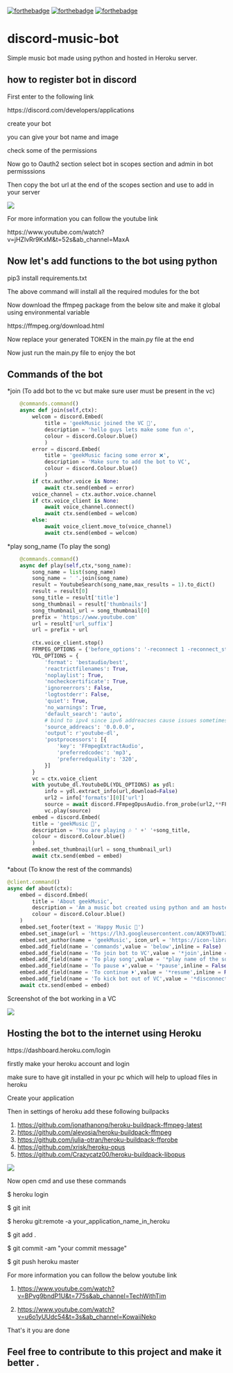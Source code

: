 [![forthebadge](https://forthebadge.com/images/badges/built-with-love.svg)](https://forthebadge.com)
[![forthebadge](https://forthebadge.com/images/badges/made-with-python.svg)](https://forthebadge.com)
[![forthebadge](https://forthebadge.com/images/badges/makes-people-smile.svg)](https://forthebadge.com)

# discord-music-bot
Simple music bot made using python and hosted in Heroku server.

<h2>how to register bot in discord</h2>
<p>First enter to the following link</p>
https://discord.com/developers/applications

<p>create your bot</p>
<p>you can give your bot name and image</p>
<p>check some of the permissions</p>
<p>Now go to Oauth2 section select bot in scopes section and admin in bot permisssions</p>
<p>Then copy the bot url at the end of the scopes section and use to add in your server</p>

![](bot_add.jpg)

<p>For more information you can follow the youtube link</p>
https://www.youtube.com/watch?v=jHZlvRr9KxM&t=52s&ab_channel=MaxA

<h2>Now let's add functions to the bot using python</h2>

<p>pip3 install requirements.txt</p>
<p>The above command will install all the required modules for the bot</p>
<p>Now download the ffmpeg package from the below site and make it global using environmental variable</p>
https://ffmpeg.org/download.html

<p>Now replace your generated TOKEN in the main.py file at the end </p>
<p>Now just run the main.py file to enjoy the bot</p>

<h2>Commands of the bot</h2>
<p> *join  (To add bot to the vc  but make sure user must be present in the vc) </p>

```python
	@commands.command()
	async def join(self,ctx):
		welcom = discord.Embed(
			title = 'geekMusic joined the VC 🎉',
			description = 'hello guys lets make some fun 🔥',
			colour = discord.Colour.blue()
			)
		error = discord.Embed(
			title = 'geekMusic facing some error ❌',
			description = 'Make sure to add the bot to VC',
			colour = discord.Colour.blue()
			)
		if ctx.author.voice is None:
			await ctx.send(embed = error)
		voice_channel = ctx.author.voice.channel
		if ctx.voice_client is None:
			await voice_channel.connect()
			await ctx.send(embed = welcom)
		else:
			await voice_client.move_to(voice_channel)
			await ctx.send(embed = welcom)
```

<p> *play song_name (To play the song)</p>

```python
	@commands.command()
	async def play(self,ctx,*song_name):
		song_name = list(song_name)
		song_name = ' '.join(song_name)
		result = YoutubeSearch(song_name,max_results = 1).to_dict()
		result = result[0]
		song_title = result['title']
		song_thumbnail = result['thumbnails']
		song_thumbnail_url = song_thumbnail[0]
		prefix = 'https://www.youtube.com'
		url = result['url_suffix']
		url = prefix + url
		
		ctx.voice_client.stop()
		FFMPEG_OPTIONS = {'before_options': '-reconnect 1 -reconnect_streamed 1 -reconnect_delay_max 5', 'options': '-vn'}
		YDL_OPTIONS = {
		    'format': 'bestaudio/best',
		    'reactrictfilenames': True,
		    'noplaylist': True,
		    'nocheckcertificate': True,
		    'ignoreerrors': False,
		    'logtostderr': False,
		    'quiet': True,
		    'no_warnings': True,
		    'default_search': 'auto',
		    # bind to ipv4 since ipv6 addreacses cause issues sometimes
		    'source_addreacs': '0.0.0.0',
		    'output': r'youtube-dl',
		    'postprocessors': [{
		        'key': 'FFmpegExtractAudio',
		        'preferredcodec': 'mp3',
		        'preferredquality': '320',
		    }]
		}
		vc = ctx.voice_client
		with youtube_dl.YoutubeDL(YDL_OPTIONS) as ydl:
			info = ydl.extract_info(url,download=False)
			url2 = info['formats'][0]['url']
			source = await discord.FFmpegOpusAudio.from_probe(url2,**FFMPEG_OPTIONS)
			vc.play(source)
		embed = discord.Embed(
		title = 'geekMusic 🎵',
		description = 'You are playing 🎶 ' +' '+song_title,
		colour = discord.Colour.blue()
		)
		embed.set_thumbnail(url = song_thumbnail_url)
		await ctx.send(embed = embed)
```

<p>*about (To know the rest of the commands)</p>

```python
@client.command()
async def about(ctx):
	embed = discord.Embed(
		title = 'About geekMusic',
		description = 'Am a music bot created using python and am hosted in Heroku Server',
		colour = discord.Colour.blue()
	)
	embed.set_footer(text = 'Happy Music 🎵')
	embed.set_image(url = 'https://lh3.googleusercontent.com/AQK9TbvW13eNrlGNmAWD3g_osRSLofDn42VIFLYxkh6go_rHScOAB6ZDLEpn1EEconN-aw=s85')
	embed.set_author(name = 'geekMusic', icon_url = 'https://icon-library.com/images/music-bot-icon/music-bot-icon-14.jpg')
	embed.add_field(name = 'commands',value = 'below',inline = False)
	embed.add_field(name = 'To join bot to VC',value = '*join',inline = False)
	embed.add_field(name = 'To play song',value = '*play name of the song',inline = False)
	embed.add_field(name = 'To pause ⏸︎',value = '*pause',inline = False)
	embed.add_field(name = 'To continue ⏵︎',value = '*resume',inline = False)
	embed.add_field(name = 'To kick bot out of VC',value = '*disconnect',inline = False)
	await ctx.send(embed = embed)
```


<p>Screenshot of the bot working in a VC</p>

![](bot.png)


<h2>Hosting the bot to the internet using Heroku</h2>
https://dashboard.heroku.com/login
<p>firstly make your heroku account and login</p>
<p>make sure to have git installed in your pc which will help to upload files in heroku</p>
<p>Create your application</p>
<p>Then in settings of heroku add these following builpacks</p>

1) https://github.com/jonathanong/heroku-buildpack-ffmpeg-latest
2) https://github.com/alevosia/heroku-buildpack-ffmpeg
3) https://github.com/julia-otran/heroku-buildpack-ffprobe
4) https://github.com/xrisk/heroku-opus
5) https://github.com/Crazycatz00/heroku-buildpack-libopus

![](heroku.png)

<p>Now open cmd and use these commands</p>

<p>$ heroku login</p>
<p>$ git init</p>
<p>$ heroku git:remote -a your_application_name_in_heroku</p>


<p>$ git add .</p>
<p>$ git commit -am "your commit message"</p>
<p>$ git push heroku master</p>


<p>For more information you can follow the below youtube link</p>

1) https://www.youtube.com/watch?v=BPvg9bndP1U&t=775s&ab_channel=TechWithTim

2) https://www.youtube.com/watch?v=u6o1yUUdc54&t=3s&ab_channel=KowaiiNeko

<p>That's it you are done</p>

<h2>Feel free to contribute to this project and make it better . </h2>
